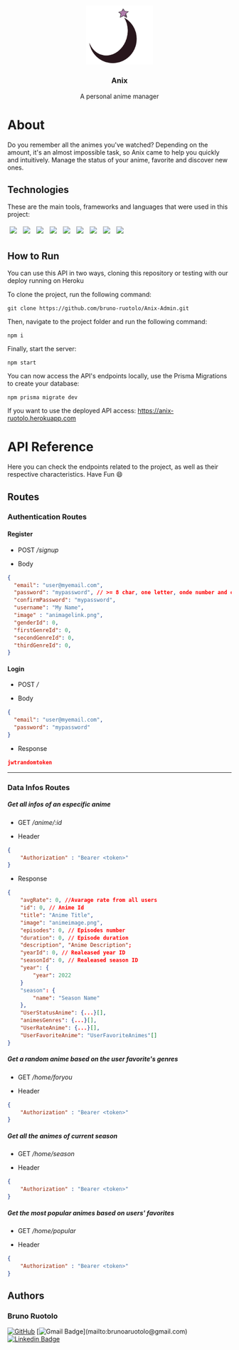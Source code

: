 <br />
<div align="center">
    <img src="./.github/assets/AnixLogo.png" alt="Anix Logo" width="150">
    <h3 align="center">Anix</h3>
    <p> A personal anime manager
</div>

# About
Do you remember all the animes you've watched? Depending on the amount, it's an almost impossible task, so Anix came to help you quickly and intuitively. 
Manage the status of your anime, favorite and discover new ones.


## Technologies
These are the main tools, frameworks and languages that were used in this project:<br>

<div>
  <img style='margin: 5px;' src="https://img.shields.io/badge/Node.js-339933?style=for-the-badge&logo=nodedotjs&logoColor=white"/>
  <img style='margin: 5px;' src="https://img.shields.io/badge/Express.js-000000?style=for-the-badge&logo=express&logoColor=white"/>
  <img style='margin: 5px;' src="https://img.shields.io/badge/typescript-%233178C6.svg?&style=for-the-badge&logo=typescript&logoColor=white" />
  <img style='margin: 5px;' src="https://img.shields.io/badge/postgresql-%23336791.svg?&style=for-the-badge&logo=postgresql&logoColor=white" />
  <img style='margin: 5px;' src="https://img.shields.io/badge/Prisma-3982CE?style=for-the-badge&logo=Prisma&logoColor=white"/>
  <img style='margin: 5px;' src="https://img.shields.io/badge/-jest-%23C21325?style=for-the-badge&logo=jest&logoColor=white"/>
  <img style='margin: 5px;' src="https://img.shields.io/badge/SuperTest-9254ff?style=for-the-badge&logo=supertest"/>
  <img style='margin: 5px;' src="https://img.shields.io/badge/Joi-FFFF00?style=for-the-badge&logo=joi&logoColor=058a5e"/>
  <img style='margin: 5px;' src="https://img.shields.io/badge/JWT-black?style=for-the-badge&logo=JSON%20web%20tokens"/>
</div>

## How to Run

You can use this API in two ways, cloning this repository or testing with our deploy running on Heroku

To clone the project, run the following command:

```git
git clone https://github.com/bruno-ruotolo/Anix-Admin.git
```

Then, navigate to the project folder and run the following command:

```git
npm i
```

Finally, start the server:

```git
npm start
```

You can now access the API's endpoints locally, use the Prisma Migrations to create your database:

```git
npm prisma migrate dev
```

If you want to use the deployed API access: https://anix-ruotolo.herokuapp.com

# API Reference

Here you can check the endpoints related to the project, as well as their respective characteristics. Have Fun 😄

## Routes
### Authentication Routes

#### Register
   - POST _/signup_

   - Body  
```json
{
  "email": "user@myemail.com",
  "password": "mypassword", // >= 8 char, one letter, onde number and one special character
  "confirmPassword": "mypassword",
  "username": "My Name",
  "image" : "animagelink.png",
  "genderId": 0,
  "firstGenreId": 0,
  "secondGenreId": 0,
  "thirdGenreId": 0,
}
```


#### Login
- POST _/_

- Body
```json
{
  "email": "user@myemail.com",
  "password": "mypassword"
}
```

- Response
```json
jwtrandomtoken
```
---

### Data Infos Routes

##### Get all infos of an especific anime
- GET _/anime/:id_

- Header
```json
{
    "Authorization" : "Bearer <token>"
}
```

- Response
```json
{
    "avgRate": 0, //Avarage rate from all users
    "id": 0, // Anime Id
    "title": "Anime Title",
    "image": "animeimage.png",
    "episodes": 0, // Episodes number
    "duration": 0, // Episode duration
    "description", "Anime Description";
    "yearId": 0, // Realeased year ID
    "seasonId": 0, // Realeased season ID
    "year": {
        "year": 2022
    }
    "season": {
        "name": "Season Name"
    },
    "UserStatusAnime": {...}[],
    "animesGenres": {...}[],
    "UserRateAnime": {...}[],
    "UserFavoriteAnime": "UserFavoriteAnimes"[]
}
```


##### Get a random anime based on the user favorite's genres
- GET _/home/foryou_

- Header
```json
{
    "Authorization" : "Bearer <token>"
}
``` 

##### Get all the animes of current season
- GET _/home/season_

- Header
```json
{
    "Authorization" : "Bearer <token>"
}
``` 

##### Get the most popular animes based on users' favorites
- GET _/home/popular_

- Header
```json
{
    "Authorization" : "Bearer <token>"
}
``` 

## Authors
### Bruno Ruotolo

[![GitHub](https://img.shields.io/badge/-BrunoRuotolo-black?style=for-the-badge&logo=github&logoColor=white&link=https://github.com/bruno-ruotolo/)]([https://www.linkedin.com/in/bruno-amaral-ruotolo-295876186/](https://github.com/bruno-ruotolo/))
[![Gmail Badge](https://img.shields.io/badge/-brunoaruotolo@gmail.com-c14438?style=flat-square&logo=Gmail&logoColor=white&link=mailto:)](mailto:brunoaruotolo@gmail.com)
[![Linkedin Badge](https://img.shields.io/badge/-brunoamaralruotolo-blue?style=flat-square&logo=Linkedin&logoColor=white&link=https://www.linkedin.com/in/bruno-amaral-ruotolo-295876186/)](https://www.linkedin.com/in/bruno-amaral-ruotolo-295876186/)
